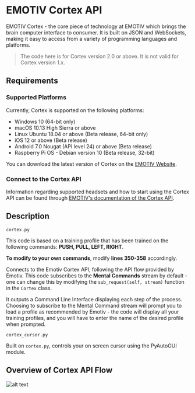 # EMOTIV Cortex API

EMOTIV Cortex - the core piece of technology at EMOTIV which brings the brain computer interface to consumer. It is built on JSON and WebSockets, making it easy to access from a variety of programming languages and platforms.

> The code here is for Cortex version 2.0 or above. It is not valid for Cortex version 1.x.

## Requirements
### Supported Platforms
Currently, Cortex is supported on the following platforms:
  
  - Windows 10 (64-bit only)
  - macOS 10.13 High Sierra or above
  - Linux Ubuntu 18.04 or above (Beta release, 64-bit only)
  - iOS 12 or above (Beta release)
  - Android 7.0 Nougat (API level 24) or above (Beta release)
  - Raspberry Pi OS - Debian version 10 (Beta release, 32-bit)

You can download the latest version of Cortex on the [EMOTIV Website](https://www.emotiv.com/get-started/). 

### Connect to the Cortex API
Information regarding supported headsets and how to start using the Cortex API can be found through [EMOTIV's documentation of the Cortex API](https://emotiv.gitbook.io/cortex-api/).

## Description

`cortex.py`

This code is based on a training profile that has been trained on the following commands: **PUSH, PULL, LEFT, RIGHT**. 

**To modify to your own commands**, modify **lines 350-358** accordingly.

Connects to the Emotiv Cortex API, following the API flow provided by Emotiv. This code subscribes to the **Mental Commands** stream by default - one can change this by modifying the `sub_request(self, stream)` function in the `Cortex` class.

It outputs a Command Line Interface displaying each step of the process. Choosing to subscribe to the Mental Command stream will prompt you to load a profile as recommended by Emotiv - the code will display all your training profiles, and you will have to enter the name of the desired profile when prompted.

`cortex_cursor.py`

Built on `cortex.py`, controls your on screen cursor using the PyAutoGUI module.


## Overview of Cortex API Flow
![alt text](https://gblobscdn.gitbook.com/assets%2F-LVaLrV9hH1eJbn-6OTd%2F-M8QqtwkSmhYUMPOQJgh%2F-M8R5tEmDnp-tghr3nhZ%2Fcortex-starting.jpg?alt=media&token=de2d5a6a-7c78-4eef-9888-d11a298cd61c)
